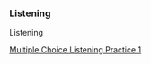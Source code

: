 ### Listening 

Listening 

[Multiple Choice Listening Practice 1](https://ieltsliz.com/ielts-listening-multiple-choice-essential-tips/)

